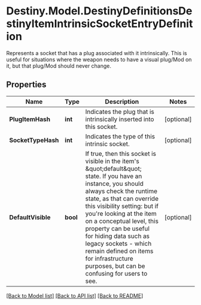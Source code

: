 # Destiny.Model.DestinyDefinitionsDestinyItemIntrinsicSocketEntryDefinition
Represents a socket that has a plug associated with it intrinsically. This is useful for situations where the weapon needs to have a visual plug/Mod on it, but that plug/Mod should never change.

## Properties

Name | Type | Description | Notes
------------ | ------------- | ------------- | -------------
**PlugItemHash** | **int** | Indicates the plug that is intrinsically inserted into this socket. | [optional] 
**SocketTypeHash** | **int** | Indicates the type of this intrinsic socket. | [optional] 
**DefaultVisible** | **bool** | If true, then this socket is visible in the item&#39;s \&quot;default\&quot; state. If you have an instance, you should always check the runtime state, as that can override this visibility setting: but if you&#39;re looking at the item on a conceptual level, this property can be useful for hiding data such as legacy sockets - which remain defined on items for infrastructure purposes, but can be confusing for users to see. | [optional] 

[[Back to Model list]](../README.md#documentation-for-models) [[Back to API list]](../README.md#documentation-for-api-endpoints) [[Back to README]](../README.md)

